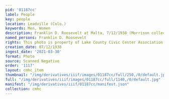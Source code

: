 ```yaml
---
pid: '01187cc'
label: People
key: people
location: Leadville (Colo.)
keywords: Men, Women
description: Franklin D. Roosevelt at Malta, 7/12/1938 (Morrison collection)
named_persons: Franklin D. Roosevelt
rights: This photo is property of Lake County Civic Center Association.
creation_date: 07/12/1938
ingest_date: '2021-03-30'
format: Photo
source: Scanned Negative
order: '1117'
layout: cmhc_item
thumbnail: "/img/derivatives/iiif/images/01187cc/full/250,/0/default.jpg"
full: "/img/derivatives/iiif/images/01187cc/full/1140,/0/default.jpg"
manifest: "/img/derivatives/iiif/01187cc/manifest.json"
collection: cmhc
---
```

